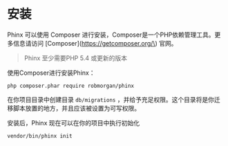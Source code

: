 # 安装

Phinx 可以使用 Composer 进行安装，Composer是一个PHP依赖管理工具。更多信息请访问 \[Composer\]\(https://getcomposer.org/\) 官网。



> Phinx 至少需要PHP 5.4 或更新的版本



使用Composer进行安装Phinx：

```
php composer.phar require robmorgan/phinx
```

在你项目目录中创建目录 `db/migrations` ，并给予充足权限。这个目录将是你迁移脚本放置的地方，并且应该被设置为可写权限。



安装后，Phinx 现在可以在你的项目中执行初始化

```
vendor/bin/phinx init
```



